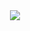<div id="header" align="center">
  <img src="https://github.com/TeachKait20/Private/blob/main/logo%20git%20kait20%20PNG.png?raw=true width="100""/>
</div>
